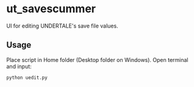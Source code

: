 # ut_savescummer
UI for editing UNDERTALE's save file values.
## Usage
Place script in Home folder (Desktop folder on Windows).
Open terminal and input:
```
python uedit.py
```
